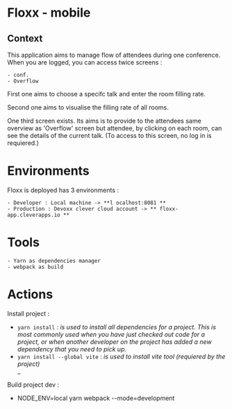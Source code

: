 # Floxx - mobile

## Context
This application aims to manage flow of attendees during one conference.
When you are logged, you can access twice screens : 

    - conf.
    - Overflow


First one aims to choose a specifc talk and enter the room filling rate. 

Second one aims to visualise the filling rate of all rooms.

One third screen exists. Its aims is to provide to the attendees same overview as 'Overflow' screen but attendee, by clicking on each room, can see the details of the current talk. (To access to this screen, no log in is requiered.)

# Environments

Floxx is deployed has 3 environments : 

    - Developer : Local machine -> **l ocalhost:8081 **
    - Production : Devoxx clever cloud account -> ** floxx-app.cleverapps.io **

# Tools 

    - Yarn as dependencies manager
    - webpack as build

# Actions 

Install project : 

  - `yarn install` :  _is used to install all dependencies for a project. This is most commonly used when you have just checked out code for a project, or when another developer on the project has added a new dependency that you need to pick up._
  - `yarn install --global vite` : _is used to install vite tool (requiered by the project)_  
        _

Build project dev : 

 - NODE_ENV=local yarn webpack --mode=development
  
